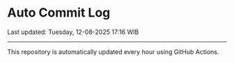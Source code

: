 # Auto Commit Log

Last updated: Tuesday, 12-08-2025 17:16 WIB

---

This repository is automatically updated every hour using GitHub Actions.
